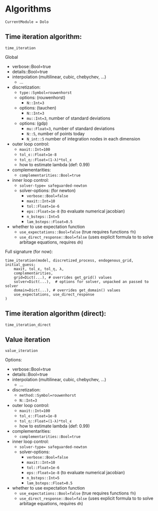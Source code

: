 # Algorithms

```@meta
CurrentModule = Dolo
```
## Time iteration algorithm:

```@docs
time_iteration
```

Global
- verbose::Bool=true
- details::Bool=true
- interpolation (multilinear, cubic, chebychev, ...)
    - ...
- discretization:
    - `type::Symbol=rouwenhorst`
    - options: (rouwenhorst)
        - `N::Int=3`
    - options: (tauchen)
        - `N::Int=3`
        - `mu::Int=3`, number of standard deviations
    - options: (gdp)
        - `mu::Float=3`, number of standard deviations
        - `N::5`, number of points today
        - `N_int::5` number of integration nodes in each dimension
- outer loop control:
    - `maxit::Int=100`
    - `tol_ϵ::Float=1e-8`
    - `tol_η::Float=(1-λ)*tol_ϵ`
    - how to estimate lambda (def: 0.99)
- complementarities:
    - `complementarities::Bool=true`
- inner loop control:
    - `solver-type= safeguarded-newton`
    - solver-options: (for newton)
        - `verbose::Bool=false`
        - `maxit::Int=10`
        - `tol::Float=1e-6`
        - `eps::Float=1e-8` (to evaluate numerical jacobian)
        - `n_bsteps::Int=5`
        - `lam_bsteps::Float=0.5`
- whether to use expectation function
    - `use_expectations::Bool=false` (true requires functions `fh`)
    - `use_direct_response::Bool=false` (uses explicit formula to to solve arbitage equations, requires `dh`)

Full signature (for now):

```
time_iteration(model, discretized_process, endogenous_grid, initial_guess;
    maxit, tol_ϵ, tol_η, λ,
    complementarities,
    grid=Dict(...), # overrides get_grid() values
    solver=Dict(...),  # options for solver, unpacked an passed to solver
    domain=Dict(...), # overrides get_domain() values
    use_expectations, use_direct_response
)
```

## Time iteration algorithm (direct):

```@docs
time_iteration_direct
```


## Value iteration

```@docs
value_iteration
```


Options:

- verbose::Bool=true
- details::Bool=true
- interpolation (multilinear, cubic, chebychev, ...)
    - ...
- discretization:
    - `method::Symbol=rouwenhorst`
    - `N::Int=3`
- outer loop control:
    - `maxit::Int=100`
    - `tol_ϵ::Float=1e-8`
    - `tol_η::Float=(1-λ)*tol_ϵ`
    - how to estimate lambda (def: 0.99)
- complementarities:
    - `complementarities::Bool=true`
- inner loop control:
    - `solver-type= safeguarded-newton`
    - solver-options:
        - `verbose::Bool=false`
        - `maxit::Int=10`
        - `tol::Float=1e-6`
        - `eps::Float=1e-8` (to evaluate numerical jacobian)
        - `n_bsteps::Int=5`
        - `lam_bsteps::Float=0.5`
- whether to use expectation function
    - `use_expectations::Bool=false` (true requires functions `fh`)
    - `use_direct_response::Bool=false` (uses explicit formula to to solve arbitage equations, requires `dh`)
